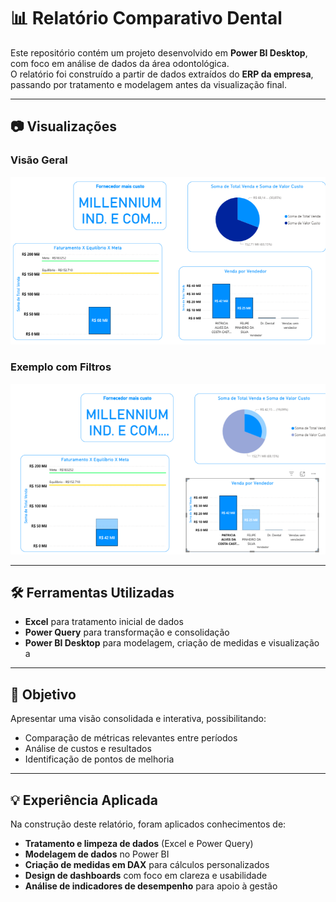 # 📊 Relatório Comparativo Dental

Este repositório contém um projeto desenvolvido em **Power BI Desktop**, com foco em análise de dados da área odontológica.  
O relatório foi construído a partir de dados extraídos do **ERP da empresa**, passando por tratamento e modelagem antes da visualização final.  

---

## 📷 Visualizações

### Visão Geral
![Relatório Geral](./RelatórioGeral.png)

### Exemplo com Filtros
![Relatório com Filtros](./RelatórioFiltro.png)

---

## 🛠️ Ferramentas Utilizadas
- **Excel** para tratamento inicial de dados  
- **Power Query** para transformação e consolidação  
- **Power BI Desktop** para modelagem, criação de medidas e visualização a  

---

## 🚀 Objetivo
Apresentar uma visão consolidada e interativa, possibilitando:  
- Comparação de métricas relevantes entre períodos  
- Análise de custos e resultados  
- Identificação de pontos de melhoria  

---

## 💡 Experiência Aplicada
Na construção deste relatório, foram aplicados conhecimentos de:  
- **Tratamento e limpeza de dados** (Excel e Power Query)  
- **Modelagem de dados** no Power BI  
- **Criação de medidas em DAX** para cálculos personalizados  
- **Design de dashboards** com foco em clareza e usabilidade  
- **Análise de indicadores de desempenho** para apoio à gestão  
